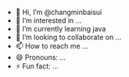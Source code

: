 - 👋 Hi, I’m @changminbaisui
- 👀 I’m interested in ...
- 🌱 I’m currently learning java
- 💞️ I’m looking to collaborate on ...
- 📫 How to reach me ...
- 😄 Pronouns: ...
- ⚡ Fun fact: ...

<!---
changminbaisui/changminbaisui is a ✨ special ✨ repository because its `README.md` (this file) appears on your GitHub profile.
You can click the Preview link to take a look at your changes.
--->

